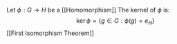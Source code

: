 Let $\phi:G\to H$ be a [[Homomorphism]] 
The kernel of $\phi$ is:
$$
\ker\phi=\{ g\in G:\phi(g)=e_{H} \}
$$
[[First Isomorphism Theorem]]